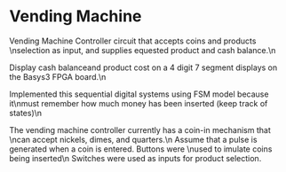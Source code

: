 # Vending Machine
Vending Machine Controller circuit that accepts coins and products \nselection as input, and supplies equested product and cash balance.\n

Display cash balanceand product cost on a 4 digit 7 segment displays on the Basys3 FPGA board.\n

Implemented this sequential digital systems using FSM model because it\nmust remember how much money has been inserted (keep track of states)\n

The vending machine controller currently has a coin-in mechanism that \ncan accept nickels, dimes, and quarters.\n
Assume that a pulse is generated when a coin is entered. Buttons were \nused to imulate coins being inserted\n
Switches were used as inputs for product selection.
